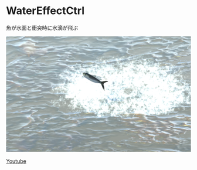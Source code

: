 # WaterEffectCtrl
魚が水面と衝突時に水滴が飛ぶ

![sakana](https://github.com/altacouplet/WaterEffectCtrl/blob/master/images/sakana.png)

[Youtube](https://www.youtube.com/watch?v=ElYbBsSw7XA)

